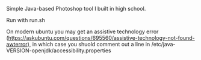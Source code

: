 Simple Java-based Photoshop tool I built in high school.

Run with run.sh

On modern ubuntu you may get an assistive technology error (https://askubuntu.com/questions/695560/assistive-technology-not-found-awterror), in which case you shuold comment out a line in /etc/java-VERSION-openjdk/accessibility.properties



